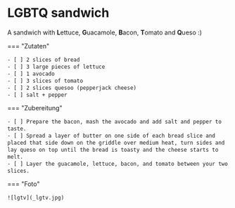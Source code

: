 # LGBTQ sandwich

A sandwich with **L**ettuce, **G**uacamole, **B**acon, **T**omato and **Q**ueso :)

=== "Zutaten"

    - [ ] 2 slices of bread
    - [ ] 3 large pieces of lettuce
    - [ ] 1 avocado
    - [ ] 3 slices of tomato
    - [ ] 2 slices quesoo (pepperjack cheese)
    - [ ] salt + pepper

=== "Zubereitung"

    - [ ] Prepare the bacon, mash the avocado and add salt and pepper to taste.
    - [ ] Spread a layer of butter on one side of each bread slice and placed that side down on the griddle over medium heat, turn sides and lay queso on top until the bread is toasty and the cheese starts to melt.
    - [ ] Layer the guacamole, lettuce, bacon, and tomato between your two slices.

=== "Foto"

    ![lgtv](_lgtv.jpg)
